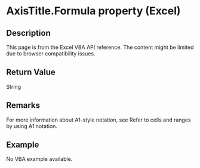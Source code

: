 # AxisTitle.Formula property (Excel)

## Description
This page is from the Excel VBA API reference. The content might be limited due to browser compatibility issues.

## Return Value
String

## Remarks
For more information about A1-style notation, see Refer to cells and ranges by using A1 notation.

## Example
No VBA example available.
